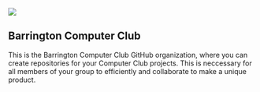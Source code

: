 ![](https://cmsv2-assets.apptegy.net/uploads/2965/logo/1563/barrington.png)
## Barrington Computer Club
This is the Barrington Computer Club GitHub organization, where you can create repositories for your Computer Club projects. This is neccessary for all members of your group to efficiently and collaborate to make a unique product.
